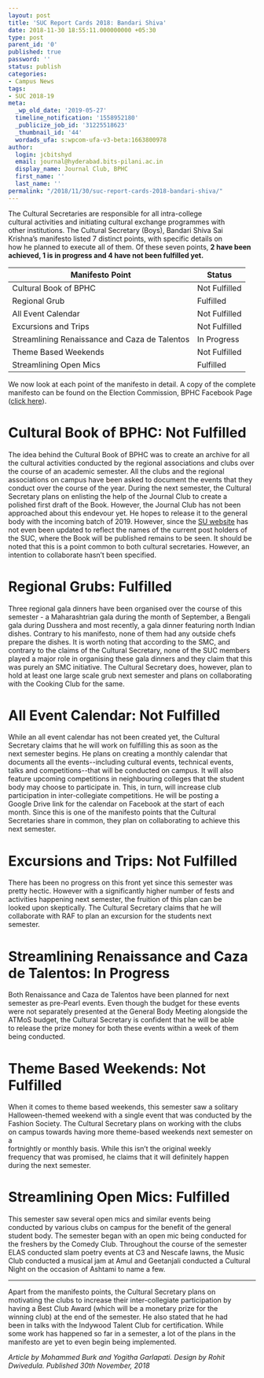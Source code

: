 ```yaml
---
layout: post
title: 'SUC Report Cards 2018: Bandari Shiva'
date: 2018-11-30 18:55:11.000000000 +05:30
type: post
parent_id: '0'
published: true
password: ''
status: publish
categories:
- Campus News
tags:
- SUC 2018-19
meta:
  _wp_old_date: '2019-05-27'
  timeline_notification: '1558952180'
  _publicize_job_id: '31225518623'
  _thumbnail_id: '44'
  wordads_ufa: s:wpcom-ufa-v3-beta:1663800978
author:
  login: jcbitshyd
  email: journal@hyderabad.bits-pilani.ac.in
  display_name: Journal Club, BPHC
  first_name: ''
  last_name: ''
permalink: "/2018/11/30/suc-report-cards-2018-bandari-shiva/"
---
```

<p><!-- wp:paragraph --></p>
<p>The Cultural Secretaries are responsible for all intra-college<br />
cultural activities and initiating cultural exchange programmes with<br />
other institutions. The Cultural Secretary (Boys), Bandari Shiva Sai<br />
Krishna’s manifesto listed 7 distinct points, with specific details on<br />
how he planned to execute all of them. Of these seven points, <strong>2 have been achieved, 1 is in progress and 4 have not been fulfilled yet.</strong></p>
<p><!-- /wp:paragraph --></p>
<p><!-- wp:table --></p>
<table class="wp-block-table">
<thead>
<tr>
<th>Manifesto Point</th>
<th>Status</th>
</tr>
</thead>
<tbody>
<tr>
<td>Cultural Book of BPHC</td>
<td>Not Fulfilled</td>
</tr>
<tr>
<td>Regional Grub</td>
<td>Fulfilled</td>
</tr>
<tr>
<td>All Event Calendar</td>
<td>Not Fulfilled</td>
</tr>
<tr>
<td>Excursions and Trips</td>
<td>Not Fulfilled</td>
</tr>
<tr>
<td>Streamlining Renaissance and Caza de Talentos</td>
<td>In Progress</td>
</tr>
<tr>
<td>Theme Based Weekends</td>
<td>Not Fulfilled</td>
</tr>
<tr>
<td>Streamlining Open Mics</td>
<td>Fulfilled</td>
</tr>
</tbody>
</table>
<p><!-- /wp:table --></p>
<p><!-- wp:paragraph --></p>
<p>We now look at each point of the manifesto in detail. A copy of the  complete manifesto can be found on the Election Commission, BPHC  Facebook Page (<a href="https://www.facebook.com/pg/ElectionCommissionBPHC/photos/?tab=album&amp;album_id=2073505522893105">click here</a>).</p>
<p><!-- /wp:paragraph --></p>
<p><!-- wp:heading {"level":1} --></p>
<h1>Cultural Book of BPHC: Not Fulfilled</h1>
<p><!-- /wp:heading --></p>
<p><!-- wp:paragraph --></p>
<p>The idea behind the Cultural Book of BPHC was to create an archive  for all the cultural activities conducted by the regional associations  and clubs over the course of an academic semester. All the clubs and the  regional associations on campus have been asked to document the events  that they conduct over the course of the year. During the next semester,  the Cultural Secretary plans on enlisting the help of the Journal Club  to create a polished first draft of the Book. However, the Journal Club  has not been approached about this endevour yet. He hopes to release it  to the general body with the incoming batch of 2019. However, since the  <a href="https://su.bits-hyd.org">SU website</a> has not  even been updated to reflect the names of the current post holders of  the SUC, where the Book will be published remains to be seen. It should  be noted that this is a point common to both cultural secretaries.  However, an intention to collaborate hasn’t been specified.</p>
<p><!-- /wp:paragraph --></p>
<p><!-- wp:heading {"level":1} --></p>
<h1><a href="https://github.com/journal-club/wiki-data/blob/master/news/spotlight/suc-report-card-2018/bandari-shiva.md#regional-grubs-fulfilled"></a>Regional Grubs: Fulfilled</h1>
<p><!-- /wp:heading --></p>
<p><!-- wp:paragraph --></p>
<p>Three regional gala dinners have been organised over the course of this semester - a Maharashtrian gala during the month of September, a  Bengali gala during Dusshera and most recently, a gala dinner featuring  north Indian dishes. Contrary to his manifesto, none of them had any  outside chefs prepare the dishes.  It is worth noting that according to  the SMC, and contrary to the claims of the Cultural Secretary, none of  the SUC members played a major role in organising these gala dinners and  they claim that this was purely an SMC initiative. The Cultural  Secretary does, however, plan to hold at least one large scale grub next  semester and plans on collaborating with the Cooking Club for the same.</p>
<p><!-- /wp:paragraph --></p>
<p><!-- wp:heading {"level":1} --></p>
<h1><a href="https://github.com/journal-club/wiki-data/blob/master/news/spotlight/suc-report-card-2018/bandari-shiva.md#all-event-calendar-not-fulfilled"></a>All Event Calendar: Not Fulfilled</h1>
<p><!-- /wp:heading --></p>
<p><!-- wp:paragraph --></p>
<p>While an all event calendar has not been created yet, the Cultural<br />
Secretary claims that he will work on fulfilling this as soon as the<br />
next semester begins. He plans on creating a monthly calendar that<br />
documents all the events--including cultural events, technical events,<br />
talks and competitions--that will be conducted on campus. It will also<br />
feature upcoming competitions in neighbouring colleges that the student<br />
body may choose to participate in. This, in turn, will increase club<br />
participation in inter-collegiate competitions. He will be posting a<br />
Google Drive link for the calendar on Facebook at the start of each<br />
month. Since this is one of the manifesto points that the Cultural<br />
Secretaries share in common, they plan on collaborating to achieve this<br />
next semester.</p>
<p><!-- /wp:paragraph --></p>
<p><!-- wp:heading {"level":1} --></p>
<h1><a href="https://github.com/journal-club/wiki-data/blob/master/news/spotlight/suc-report-card-2018/bandari-shiva.md#excursions-and-trips-not-fulfilled"></a>Excursions and Trips: Not Fulfilled</h1>
<p><!-- /wp:heading --></p>
<p><!-- wp:paragraph --></p>
<p>There has been no progress on this front yet since this semester was<br />
pretty hectic. However with a significantly higher number of fests and<br />
activities happening next semester, the fruition of this plan can be<br />
looked upon skeptically. The Cultural Secretary claims that he will<br />
collaborate with RAF to plan an excursion for the students next<br />
semester.</p>
<p><!-- /wp:paragraph --></p>
<p><!-- wp:heading {"level":1} --></p>
<h1><a href="https://github.com/journal-club/wiki-data/blob/master/news/spotlight/suc-report-card-2018/bandari-shiva.md#streamlining-renaissance-and-caza-de-talentos-in-progress"></a>Streamlining Renaissance and Caza de Talentos: In Progress</h1>
<p><!-- /wp:heading --></p>
<p><!-- wp:paragraph --></p>
<p>Both Renaissance and Caza de Talentos have been planned for next<br />
semester as pre-Pearl events. Even though the budget for these events<br />
were not separately presented at the General Body Meeting alongside the<br />
ATMoS budget, the Cultural Secretary is confident that he will be able<br />
to release the prize money for both these events within a week of them<br />
being conducted.</p>
<p><!-- /wp:paragraph --></p>
<p><!-- wp:heading {"level":1} --></p>
<h1><a href="https://github.com/journal-club/wiki-data/blob/master/news/spotlight/suc-report-card-2018/bandari-shiva.md#theme-based-weekends-not-fulfilled"></a>Theme Based Weekends: Not Fulfilled</h1>
<p><!-- /wp:heading --></p>
<p><!-- wp:paragraph --></p>
<p>When it comes to theme based weekends, this semester saw a solitary<br />
Halloween-themed weekend with a single event that was conducted by the<br />
Fashion Society. The Cultural Secretary plans on working with the clubs<br />
on campus towards having more theme-based weekends next semester on a<br />
fortnightly or monthly basis. While this isn’t the original weekly<br />
frequency that was promised, he claims that it will definitely happen<br />
during the next semester.</p>
<p><!-- /wp:paragraph --></p>
<p><!-- wp:heading {"level":1} --></p>
<h1><a href="https://github.com/journal-club/wiki-data/blob/master/news/spotlight/suc-report-card-2018/bandari-shiva.md#streamlining-open-mics-fulfilled"></a>Streamlining Open Mics: Fulfilled</h1>
<p><!-- /wp:heading --></p>
<p><!-- wp:paragraph --></p>
<p>This semester saw several open mics and similar events being<br />
conducted by various clubs on campus for the benefit of the general<br />
student body. The semester began with an open mic being conducted for<br />
the freshers by the Comedy Club. Throughout the course of the semester<br />
ELAS conducted slam poetry events at C3 and Nescafe lawns, the Music<br />
Club conducted a musical jam at Amul and Geetanjali conducted a Cultural<br />
 Night on the occasion of Ashtami to name a few.</p>
<p><!-- /wp:paragraph --></p>
<p><!-- wp:separator --></p>
<hr class="wp-block-separator" />
<!-- /wp:separator --></p>
<p><!-- wp:paragraph --></p>
<p>Apart from the manifesto points, the Cultural Secretary plans on<br />
motivating the clubs to increase their inter-collegiate participation by<br />
 having a Best Club Award (which will be a monetary prize for the<br />
winning club) at the end of the semester. He also stated that he had<br />
been in talks with the Indywood Talent Club for certification. While<br />
some work has happened so far in a semester, a lot of the plans in the<br />
manifesto are yet to even begin being implemented.</p>
<p><!-- /wp:paragraph --></p>
<p><!-- wp:paragraph --></p>
<p><em>Article by Mohammed Burk and Yogitha Garlapati. Design by Rohit Dwivedula. Published 30th November, 2018</em></p>
<p><!-- /wp:paragraph --></p>
